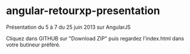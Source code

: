 angular-retourxp-presentation
=============================

Présentation du 5 à 7 du 25 juin 2013 sur AngularJS

Cliquez dans GITHUB sur "Download ZIP" puis regardez l'index.html dans votre butineur préféré.
